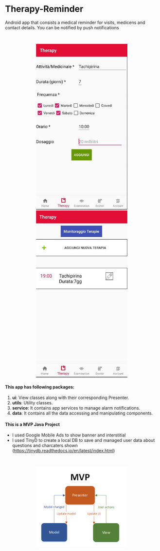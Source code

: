 # Therapy-Reminder

Android app that consists a medical reminder for visits, medicens and contact details. You can be notified by push notifications 

<br>
<p align="center">
  <img src="readme/th1.jpg" width="300">
  <img src="readme/th3.jpg" width="300">
</p>

#### This app has following packages:
1. **ui**: View classes along with their corresponding Presenter.
2. **utils**: Utility classes.
3. **service**: It contains app services to manage alarm notifications.
4. **data**: It contains all the data accessing and manipulating components.


#### This is a MVP Java Project
- I used Google Mobile Ads to show banner and interstitial
- I used TinyD to create a local DB to save and managed user data about questions and charcaters shown (https://tinydb.readthedocs.io/en/latest/index.html)

<br>
<p align="center">
  <img src="readme/mvp.png" width="300">
</p>

